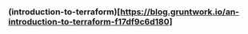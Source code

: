### (introduction-to-terraform)[https://blog.gruntwork.io/an-introduction-to-terraform-f17df9c6d180]

